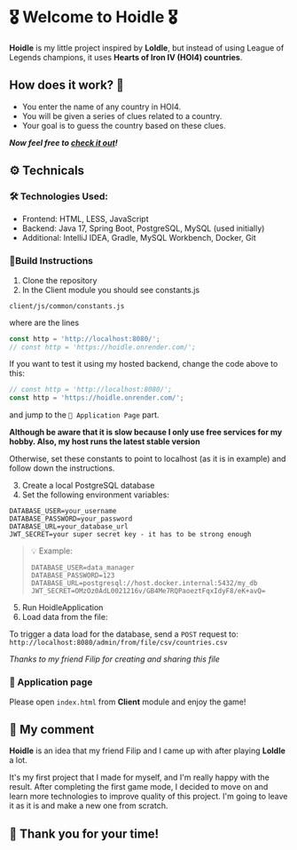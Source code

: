 # 🎖️ ️Welcome to Hoidle 🎖️

**Hoidle** is my little project inspired by **Loldle**, 
but instead of using League of Legends champions, 
it uses **Hearts of Iron IV (HOI4) countries**.

## How does it work? 🤔
- You enter the name of any country in HOI4.
- You will be given a series of clues related to a country.
- Your goal is to guess the country based on these clues.

**_Now feel free to [check it out](https://hoidle.netlify.app/)!_**

## ⚙️ Technicals 

### 🛠️ Technologies Used:
- Frontend: HTML, LESS, JavaScript
- Backend: Java 17, Spring Boot, PostgreSQL, MySQL (used initially)
- Additional: IntelliJ IDEA, Gradle, MySQL Workbench, Docker, Git



### 🧱Build Instructions

1. Clone the repository
2. In the Client module you should see constants.js

`client/js/common/constants.js`

where are the lines

```javascript
const http = 'http://localhost:8080/';
// const http = 'https://hoidle.onrender.com/';
```
If you want to test it using my hosted backend, change the code above to this:
```javascript
// const http = 'http://localhost:8080/';
const http = 'https://hoidle.onrender.com/';
```
and jump to the `🔗 Application Page` part.

**Although be aware that it is slow because I only use free
services for my hobby. Also, my host runs the latest stable version**

Otherwise, set these constants to point to localhost 
(as it is in example) and follow down the instructions.

3. Create a local PostgreSQL database
4. Set the following environment variables:

```
DATABASE_USER=your_username
DATABASE_PASSWORD=your_password
DATABASE_URL=your_database_url
JWT_SECRET=your super secret key - it has to be strong enough
```

> 💡 Example:
> ```
> DATABASE_USER=data_manager
> DATABASE_PASSWORD=123
> DATABASE_URL=postgresql://host.docker.internal:5432/my_db
> JWT_SECRET=OMzOz0AdL0021216v/GB4Me7RQPaoeztFqxIdyF8/eK+avQ=
> ```

5. Run HoidleApplication
6. Load data from the file:

To trigger a data load for the database, send a `POST` request to:
   `http://localhost:8080/admin/from/file/csv/countries.csv`

_Thanks to my friend Filip for creating and sharing this file_

### 🔗 Application page

Please open `index.html` from **Client** module and enjoy the game!

## 💬 My comment
**Hoidle** is an idea that my friend Filip and I came up with
after playing **Loldle** a lot.

It's my first project that I made for myself, and I'm really happy with the
result. After completing the first game mode, I decided to move on and learn
more technologies to improve quality of this project. I'm going to leave it as
it is and make a new one from scratch.

## 🙏 Thank you for your time!
